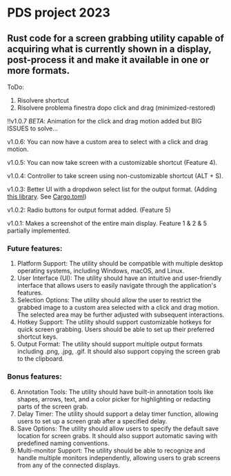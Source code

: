 # PDS project 2023
## Rust code for a screen grabbing utility capable of acquiring what is currently shown in a display, post-process it and make it available in one or more formats.

ToDo: 
1) Risolvere shortcut 
2) Risolvere problema finestra dopo click and drag (minimized-restored)




:bangbang:v1.0.7 _BETA_: Animation for the click and drag motion added but BIG ISSUES to solve...


v1.0.6: You can now have a custom area to select with a click and drag motion.


v1.0.5: You can now take screen with a customizable shortcut (Feature 4).


v1.0.4: Controller to take screen using non-customizable shortcut (ALT + S). 


v1.0.3: Better UI with a dropdwon select list for the output format. (Adding [this library](https://github.com/linebender/druid-widget-nursery). See [Cargo.toml](/project/Cargo.toml))


v1.0.2: Radio buttons for output format added. (Feature 5)


v1.0.1: Makes a screenshot of the entire main display. Feature 1 & 2 & 5 partially implemented.

### Future features:

1. Platform Support: The utility should be compatible with multiple desktop operating systems, including Windows, macOS, and Linux.
2. User Interface (UI): The utility should have an intuitive and user-friendly interface that allows users to easily navigate through the application's features.
3. Selection Options: The utility should allow the user to restrict the grabbed image to a custom area selected with a click and drag motion. The selected area may be further adjusted with subsequent interactions.
4. Hotkey Support: The utility should support customizable hotkeys for quick screen grabbing. Users should be able to set up their preferred shortcut keys.
5. Output Format: The utility should support multiple output formats including .png, .jpg, .gif. It should also support copying the screen grab to the clipboard.

### Bonus features:

6. Annotation Tools: The utility should have built-in annotation tools like shapes, arrows, text, and a color picker for highlighting or redacting parts of the screen grab.
7. Delay Timer: The utility should support a delay timer function, allowing users to set up a screen grab after a specified delay.
8. Save Options: The utility should allow users to specify the default save location for screen grabs. It should also support automatic saving with predefined naming conventions.
9. Multi-monitor Support: The utility should be able to recognize and handle multiple monitors independently, allowing users to grab screens from any of the connected displays.
